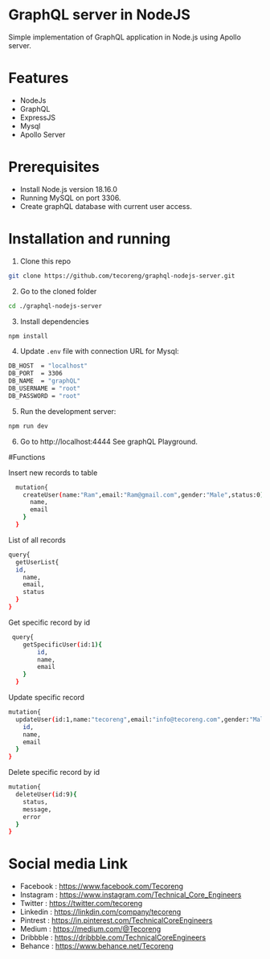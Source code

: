 # GraphQL server in NodeJS

Simple implementation of GraphQL application in Node.js using Apollo server.

# Features

- NodeJs
- GraphQL
- ExpressJS
- Mysql
- Apollo Server

# Prerequisites

- Install Node.js version 18.16.0
- Running MySQL on port 3306.
- Create graphQL database with current user access.

# Installation and running

1. Clone this repo

```bash
git clone https://github.com/tecoreng/graphql-nodejs-server.git
```

2. Go to the cloned folder

```bash
cd ./graphql-nodejs-server
```

3. Install dependencies

```bash
npm install
```

4. Update `.env` file with connection URL for Mysql:

```bash
DB_HOST  = "localhost"
DB_PORT  = 3306
DB_NAME  = "graphQL"
DB_USERNAME = "root"
DB_PASSWORD = "root"

```

5. Run the development server:

```bash
npm run dev
```

6. Go to http://localhost:4444 See graphQL Playground.


#Functions

Insert new records to table

```bash
  mutation{
    createUser(name:"Ram",email:"Ram@gmail.com",gender:"Male",status:0){
      name,
      email
    }
  }
```
List of all records

```bash
query{
  getUserList{
  id,
    name,
    email,
    status
  }
}
```
Get specific record by id

```bash
 query{
    getSpecificUser(id:1){
        id,
        name,
        email
  	}
  }	
```
Update specific record

```bash
mutation{
  updateUser(id:1,name:"tecoreng",email:"info@tecoreng.com",gender:"Male",status:1){
    id,
    name,
    email
  }
}
```
Delete specific record by id

```bash
mutation{
  deleteUser(id:9){
    status,
    message,
    error
  }
}
```

# Social media Link	

- Facebook  : https://www.facebook.com/Tecoreng
- Instagram : https://www.instagram.com/Technical_Core_Engineers
- Twitter   : https://twitter.com/tecoreng
- Linkedin  : https://linkdin.com/company/tecoreng
- Pintrest  : https://in.pinterest.com/TechnicalCoreEngineers
- Medium    : https://medium.com/@Tecoreng
- Dribbble  : https://dribbble.com/TechnicalCoreEngineers
- Behance   : https://www.behance.net/Tecoreng
	

